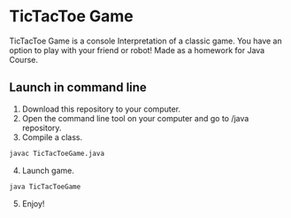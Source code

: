 # TicTacToe Game

TicTacToe Game is a console Interpretation of a classic game.
You have an option to play with your friend or robot!
Made as a homework for Java Course.

## Launch in command line

1. Download this repository to your computer.
2. Open the command line tool on your computer and go to /java repository.
3. Compile a class.
```bash
javac TicTacToeGame.java
```
4. Launch game.
```bash
java TicTacToeGame
```
5. Enjoy!
